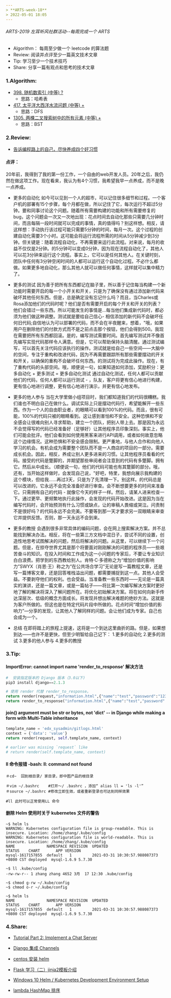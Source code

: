 ```yaml
---
> **ARTS-week-18**
> 2022-05-01 18:05
---
```



###### ARTS-2019 左耳听风社群活动--每周完成一个 ARTS
- Algorithm： 每周至少做一个 leetcode 的算法题
- Review: 阅读并点评至少一篇英文技术文章
- Tip: 学习至少一个技术技巧
- Share: 分享一篇有观点和思考的技术文章

### 1.Algorithm:

- [398. 随机数索引 (中等) ?](https://leetcode-cn.com/submissions/detail/305361052/)  
  + 思路：哈希表
- [417. 太平洋大西洋水流问题 (中等) +](https://leetcode-cn.com/submissions/detail/306351990/)  
  + 思路：DFS
- [1305. 两棵二叉搜索树中的所有元素 (中等) +](https://leetcode-cn.com/submissions/detail/307863511/)  
  + 思路：BST

### 2.Review:

- [告诉编程路上的自己，尽快养成四个好习惯](https://levelup.gitconnected.com/to-my-programmer-self-20-years-ago-do-these-4-things-more-fb562cf7d309)  

#### 点评：

20年前，我得到了我的第一份工作，一个自由的web开发人员。20年之后，我仍然在做这项工作。现在看来，我认为有4个习惯，我希望我早一点养成，而不是晚一点养成。

- 更多的自动化
如今可以见到一个人的超市，可以记住很多细节和过程。一个客户机的部署有15个步骤，每个月都在做，所以记住了它，每次运行不超过5分钟。要和同事讨论这个问题。随着所有需要构建的功能和所有需要修复的bug，这个问题会一次又一次地出现：花点时间去自动化那些只需要几分钟时间，而且每隔一段时间就可以完成的事情，真的值得吗？别这样想。相反，请这样想：手动执行该过程可能只需要5分钟的时间，每月一次。这个过程的创建自动化需要3个小时。这可能会将运行流程所需的时间从5分钟减少到3分钟。但关键是：随着流程自动化，不再需要来运行此流程。对来说，每月的收益不仅仅是2分钟。的5分钟可以变成0分钟，因为现在流程自动化了，其他人可以花3分钟来运行这个流程。事实上，它可以是任何其他人。在关键时刻，团队中任何有3分钟空闲时间的人都可以运行这个自动化过程。不必什么都做。如果更多地自动化，那么其他人就可以做任何事情，这样就可以集中精力了。

- 更多的测试
因为善于把所有东西都记在脑子里，所以善于记住每当构建一个新功能时需要开启的每一个小开关和开关，只是为了确保没有通过添加新代码来破坏其他任何东西。但是，总是确定没有忘记什么吗？而且，当Charles或Rosa添加他们的代码时呢？他们是否有需要开启的每个开关和开关的列表？他们会错过一些东西。所以可能发生的事情是...每当他们集成新代码时，都必须为他们做这种调整。测试就是要给自己信心- 相信添加的新代码不会破坏任何旧代码;自信地认为可以部署的代码，而不会在半夜醒来，想着，"哦，如果用户在删除他们的付款方式而不是之前点击那个按钮，他们会得到500。我现在需要把所有东西都回滚。是的，编写测试需要时间。首先编写测试并不像首先编写实现代码那样令人满意。但是，它可以帮助保持头脑清醒。通过测试编写，可以首先关注代码应该执行的操作。测试就是给自己一些空间——大脑中的空间，专注于重构和改进代码，因为不再需要跟踪所有那些需要摆动的开关和开关，以确保的重构不会破坏任何东西。的测试将为完成此操作。现在，有了重构代码的头部空间。哦，顺便说一句，如果知道如何添加，奖励积分：更多自动化 + 更多测试 = 更多自动化测试 通过自动化测试，任何人都可以贡献他们的代码，任何人都可以运行测试 - ，队友，客户将更有信心地进行构建，更有信心地进行调整，更有信心地进行演示，并更有信心地发布。


- 更多的他人参与
当在大学里做小组项目时，我们都知道我们的代码很糟糕。我们谁也不明白自己在做什么。调试实际上只是摆动代码行，希望能解开一些东西。作为一个人的自由职业者，的眼睛可以看到100%的代码。而且，很有可能，100%的代码只被的眼睛看到。这让感到害怕和不安全。这种恐惧和不安全感会让很难向别人寻求帮助，建立一个团队，把别人带上去。那是因为永远不会觉得写的代码已经准备好（足够好）让其他程序员印象深刻。事实上，他们可能会批评。他们会看到如何使用黑客来进行API调用，或者如何故意忽略这个边缘情况。这种恐惧和不安全感会限制。更严重地，与他人合作和向他人学习的机会。有机会成为需要整个团队而不是一人商店的项目的一部分。需要成长机会。因此，相反，养成让别人更多进来的习惯。让其他程序员看看的代码。接受的代码是蹩脚的，并期望那些审阅者会注意到的代码有多蹩脚。拥有它。然后从中成长。（顺便说一句，他们的代码可能也有其蹩脚的部分。哦，还有，当开始这样做时，会发现自己说，"好吧，特里，我想向展示我构建的这个模块，但给我......再过3天，只是为了先清理一下。别这样。的代码总是可以改进的，它永远不会完全准备好进行审查。会不断想要更多的时间来准备它。只需拥有自己的代码 - 就像它今天的样子一样。然后，请某人进来检查一下。通过更早、更频繁地执行此操作，会发现的代码开始改进。这是因为当在编写代码时，会开始预测有什么习惯或缺点，让的审稿人畏缩或哭泣。问责制不是很好吗？的代码永远不会完美。不要等到那一天才要求另一双眼睛来审查它并提供反馈。否则，那一天永远不会到来。

- 更多的教授
会遇到很多非常具体的编码问题，会在网上搜索解决方案。并不总能找到解决办法。相反，将在一些第三方文档中混日子，尝试不同的设置，创造性地思考试图解决的问题，然后将解决的问题。从这里，可以继续下一个问题。但是，在掠夺世界尤其是那个将要面对刚刚解决的问题的程序员—一些艰苦奋斗的知识。在投入时间和工作成为这一小问题的专家后，不要让专业知识白白浪费。把学到的东西教给别人。肯特·C·多德称之为“增加价值的影响力”SWYX（肖恩·王）称之为“在公共场合学习”无论是写一篇教程文章，还是写一篇博客文章，还是回答堆栈溢出问题，都需要捕捉到这一点。其他人会受益。不要剥夺他们的权利。也会受益。当准备教一些东西时——无论是一篇真实的演讲，还是一篇文章，或是一篇帖子——将比第一次编写解决方案时更好地了解的解决将深入了解问题所在。将优化初始解决方案。将在如何向新手传达深层次、低级的概念方面成长。将发现并想出解决难题的绝妙方法。这就是为客户所做的。但这也是在特定代码片段中所做的。花点时间“增加价值的影响力”—分享的发现，让其他人了解同样的问题。会让他们成为专家。自己也会成为一个。

- 总结
 在即将踏上的旅程上提速，这将是一个到达这里曲折的路。但是，如果想到达——也许不是更快，但至少明智给自己记下：
1.更多的自动化
2.更多的测试
3.更多的他人参与
4.更多的教授


### 3.Tip:

#### ImportError: cannot import name 'render_to_response' 解决方法
```python
#  安装指定版本的 Django 版本（3.0以下)
pip3 install django==2.1.3

# 使用 render 代替 render_to_response。
return render(request,"information.html",{"name":"test","password":"123456"})
return render_to_response("information.html",{"name":"test","password":"123456"},context_instance = RequestContext(request))
```

#### join() argument must be str or bytes, not 'dict' -- in Django while making a form with Multi-Table inheritance
```python
template_name = 'edx_sysadmin/gitlogs.html'
context = {'data': 'value'}
return render(request, self.template_name, context)

# earlier was missing `request` like
# return render(self.template_name, context)
```

#### ll 命令报错 -bash: ll: command not found
```shell
＃cd~  回到根目录/ 家目录，即中图产品的根目录

＃vim ~/.bashrc    #打开〜/ .bashrc ，添加“ alias ll = 'ls -l'”
＃source ~/.bashrc #修改立即生效，或者重新登录也可达到同样效果

#ll 此时可以正常使用LL 命令
```

#### 删除 Helm 使用时关于 kubernetes 文件的警告
```shell
~$ helm ls
WARNING: Kubernetes configuration file is group-readable. This is insecure. Location: /home/zhang/.kube/config
WARNING: Kubernetes configuration file is world-readable. This is insecure. Location: /home/zhang/.kube/config
NAME              NAMESPACE REVISION  UPDATED                                 STATUS    CHART       APP VERSION
mysql-1617157855  default   1         2021-03-31 10:30:57.988087373 +0800 CST deployed  mysql-1.6.9 5.7.30

~$ ll .kube/config 
-rw-rw-r-- 1 zhang zhang 4652 3月  17 12:30 .kube/config

~$ chmod g-rw ~/.kube/config
~$ chmod o-r ~/.kube/config

~$ helm ls
NAME              NAMESPACE REVISION  UPDATED                                 STATUS    CHART       APP VERSION
mysql-1617157855  default   1         2021-03-31 10:30:57.988087373 +0800 CST deployed  mysql-1.6.9 5.7.30 
```

### 4.Share:

- [Tutorial Part 2: Implement a Chat Server](https://channels.readthedocs.io/en/stable/tutorial/part_2.html)  

- [Django 集成 Channels](http://taoya.art/blog/post/37)  

- [centos 安装 helm](https://blog.csdn.net/u013078871/article/details/118304230)  

- [Flask 学习（二）jinja2模板介绍](https://www.programminghunter.com/article/28561655426/)  

- [Windows 10 Helm / Kubernetes Development Environment Setup](https://codelabs.solace.dev/codelabs/helm-environment-setup/#0)  

- [lambda HashMap 排序](https://www.jianshu.com/p/c9e52ef21758)  


